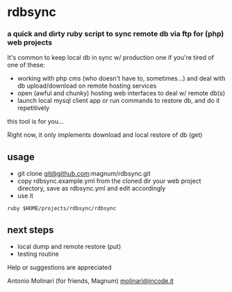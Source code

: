 # rdbsync
### a quick and dirty ruby script to sync remote db via ftp for (php) web projects

It's common to keep local db in sync w/ production one
if you're tired of one of these: 
* working with php cms (who doesn't have to, sometimes...) and deal with db upload/download on remote hosting services 
* open (awful and chunky) hosting web interfaces to deal w/ remote db(s)
* launch local mysql client app or run commands to restore db, and do it repetitively

this tool is for you...

Right now, it only implements download and local restore of db (get)

## usage
* git clone git@github.com:magnum/rdbsync.git
* copy rdbsync.example.yml from the cloned dir your web project directory, save as rdbsync.yml and edit accordingly
* use it

`ruby $HOME/projects/rdbsync/rdbsync`

## next steps
* local dump and remote restore (put)
* testing routine

Help or suggestions are appreciated 

Antonio Molinari (for friends, Magnum)
molinari@incode.it
  
